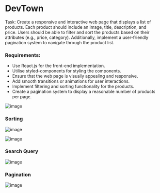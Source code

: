 # DevTown

Task: Create a responsive and interactive web page that displays a list of products. Each product should include an image, title, description, and price. Users should be able to filter and sort the products based on their attributes (e.g., price, category). Additionally, implement a user-friendly pagination system to navigate through the product list.

### Requirements:

- Use React.js for the front-end implementation.
- Utilise styled-components for styling the components.
- Ensure that the web page is visually appealing and responsive.
- Add smooth transitions or animations for user interactions.
- Implement filtering and sorting functionality for the products.
- Create a pagination system to display a reasonable number of products per page.

![image](https://github.com/satisshhhhhh/devtown/assets/58567211/5f580968-4a31-4d4b-84c4-3e69afc147e9)

### Sorting
![image](https://github.com/satisshhhhhh/devtown/assets/58567211/2e0b5ed4-dc53-4932-a859-65a100eef9ce)

![image](https://github.com/satisshhhhhh/devtown/assets/58567211/7cc04571-8743-4d8b-afbd-0163aac5109c)

### Search Query
![image](https://github.com/satisshhhhhh/devtown/assets/58567211/5743c223-e97a-4da5-818c-c857e8edf065)

### Pagination
![image](https://github.com/satisshhhhhh/devtown/assets/58567211/730ff24d-c412-4317-a68f-f9026dfb7ac6)

